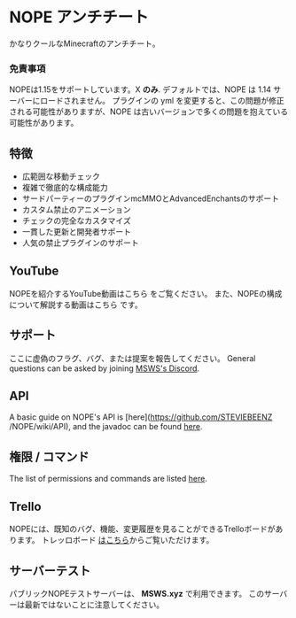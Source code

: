 # NOPE アンチチート
かなりクールなMinecraftのアンチチート。

### 免責事項
NOPEは1.15をサポートしています。X **のみ**. デフォルトでは、NOPE は 1.14 サーバーにロードされません。 プラグインの yml を変更すると、この問題が修正される可能性がありますが、NOPE は古いバージョンで多くの問題を抱えている可能性があります。

## 特徴
* 広範囲な移動チェック
* 複雑で徹底的な構成能力
* サードパーティーのプラグインmcMMOとAdvancedEnchantsのサポート
* カスタム禁止のアニメーション
* チェックの完全なカスタマイズ
* 一貫した更新と開発者サポート
* 人気の禁止プラグインのサポート

## YouTube
NOPEを紹介するYouTube動画はこちら [](https://www.youtube.com/watch?v=QNumBz-Phwg)をご覧ください。 また、NOPEの構成について解説する動画はこちら [](https://www.youtube.com/watch?v=XVuXKsJEAkQ)です。

## サポート
ここに虚偽のフラグ、バグ、または提案を報告してください。 General questions can be asked by joining [MSWS's Discord](https://nope.msws.xyz/discord).

## API
A basic guide on NOPE's API is \[here\](https://github.com/STEVIEBEENZ /NOPE/wiki/API), and the javadoc can be found [here](http://docs.msws.xyz).

## 権限 / コマンド
The list of permissions and commands are listed [here](https://github.com/STEVIEBEENZ/NOPE/wiki/Permissions).

## Trello
NOPEには、既知のバグ、機能、変更履歴を見ることができるTrelloボードがあります。 トレッロボード [はこちら](https://nope.msws.xyz/trello)からご覧いただけます。

## サーバーテスト
パブリックNOPEテストサーバーは、 **MSWS.xyz** で利用できます。 このサーバーは最新ではないことに注意してください。
